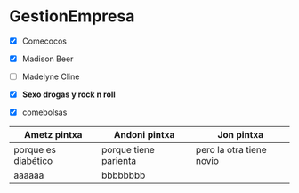 # GestionEmpresa

* [X] Comecocos
* [X] Madison Beer
* [ ] Madelyne Cline
* [X] **Sexo drogas y rock n roll**
* [X] comebolsas


| Ametz pintxa         | Andoni pintxa         | Jon pintxa               |
| ---------------------- | ----------------------- | -------------------------- |
| porque es diabético | porque tiene parienta | pero la otra tiene novio |
| aaaaaa               | bbbbbbbb              |                          |

